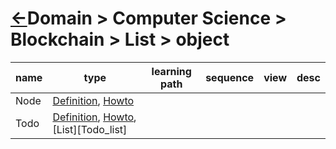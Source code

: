 # [&larr;][Repo_Readme]Domain > Computer Science > Blockchain > List > object

[//]: #(Reference)
[Repo_Readme]:    ../README.md

[Todo_Whatis]:              ../whatis/todo_whatis.md
[Todo_Whatis]:              ../whatis/todo_whatis.md




|name|type|learning path|sequence|view|desc|
|-|-|-|-|-|-|
|Node|[Definition](.), [Howto](.)|
|Todo|[Definition][Todo_Whatis], [Howto](.), [List][Todo_list]|
<br>